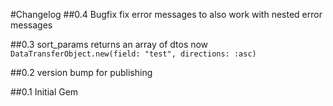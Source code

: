 #Changelog
##0.4 Bugfix
fix error messages to also work with nested error messages

##0.3
sort_params returns an array of dtos now ```DataTransferObject.new(field: "test", directions: :asc)```

##0.2
version bump for publishing 

##0.1
Initial Gem
